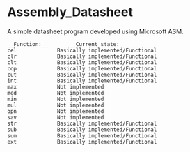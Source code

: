 # Assembly_Datasheet

A simple datasheet program developed using Microsoft ASM.

	__Function:__		__Current state:__
	cel 		    Basically implemented/Functional
	clr	    		Basically implemented/Functional
	clt			    Basically implemented/Functional
	cop   			Basically implemented/Functional
	cut		    	Basically implemented/Functional
	int   			Basically implemented/Functional
	max		    	Not implemented
	med			    Not implemented
	min   			Not implemented
	mul   			Not implemented
	opn   			Not implemented
	sav   			Not implemented
	str   			Basically implemented/Functional
	sub   			Basically implemented/Functional
	sum   			Basically implemented/Functional
	ext   			Basically implemented/Functional
